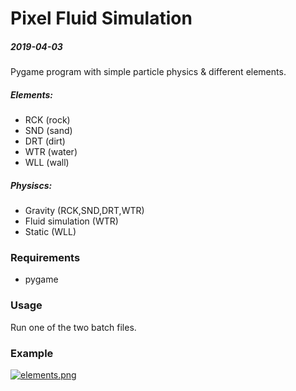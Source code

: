 

# Pixel Fluid Simulation
##### 2019-04-03
Pygame program with simple particle physics & different elements. 

##### Elements:
* RCK (rock)
* SND (sand)
* DRT (dirt)
* WTR (water)
* WLL (wall)

##### Physiscs:
* Gravity (RCK,SND,DRT,WTR)
* Fluid simulation (WTR)
* Static (WLL)



### Requirements
* pygame


### Usage

Run one of the two batch files.

### Example

[![elements.png](https://i.postimg.cc/52nWcKL7/elements.png)](https://postimg.cc/K1kHBN9B)

